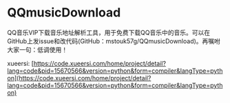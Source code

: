 # QQmusicDownload
QQ音乐VIP下载音乐地址解析工具，用于免费下载QQ音乐中的音乐。可以在GitHub上发issue和改代码(GitHub：mstouk57g/QQmusicDownload)。再嘱咐大家一句：低调使用！

xueersi: [https://code.xueersi.com/home/project/detail?lang=code&pid=15670566&version=python&form=compiler&langType=python](https://code.xueersi.com/home/project/detail?lang=code&pid=15670566&version=python&form=compiler&langType=python)
